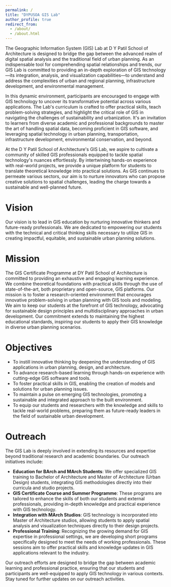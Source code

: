 ```yaml
---
permalink: /
title: "DYPUSOA GIS Lab"
author_profile: true
redirect_from: 
  - /about/
  - /about.html
---
```


The Geographic Information System (GIS) Lab at D Y Patil School of Architecture is designed to bridge the gap between the advanced realm of digital spatial analysis and the traditional field of urban planning. As an indispensable tool for comprehending spatial relationships and trends, our GIS Lab is committed to providing an in-depth exploration of GIS technology—its integration, analysis, and visualization capabilities—to understand and address the complexities of urban and regional planning, infrastructure development, and environmental management.

In this dynamic environment, participants are encouraged to engage with GIS technology to uncover its transformative potential across various applications. The Lab's curriculum is crafted to offer practical skills, teach problem-solving strategies, and highlight the critical role of GIS in navigating the challenges of sustainability and urbanization. It's an invitation to learners from diverse academic and professional backgrounds to master the art of handling spatial data, becoming proficient in GIS software, and leveraging spatial technology in urban planning, transportation, infrastructure development, environmental conservation, and beyond.

At the D Y Patil School of Architecture's GIS Lab, we aspire to cultivate a community of skilled GIS professionals equipped to tackle spatial technology's nuances effortlessly. By intertwining hands-on experience with real-world projects, we provide a unique platform for students to translate theoretical knowledge into practical solutions. As GIS continues to permeate various sectors, our aim is to nurture innovators who can propose creative solutions to spatial challenges, leading the charge towards a sustainable and well-planned future.

Vision
======
Our vision is to lead in GIS education by nurturing innovative thinkers and future-ready professionals. We are dedicated to empowering our students with the technical and critical thinking skills necessary to utilize GIS in creating impactful, equitable, and sustainable urban planning solutions.

Mission
======
The GIS Certificate Programme at DY Patil School of Architecture is committed to providing an exhaustive and engaging learning experience. We combine theoretical foundations with practical skills through the use of state-of-the-art, both proprietary and open-source, GIS platforms. Our mission is to foster a research-oriented environment that encourages innovative problem-solving in urban planning with GIS tools and modeling. We aim to keep our students at the forefront of GIS technology, advocating for sustainable design principles and multidisciplinary approaches in urban development. Our commitment extends to maintaining the highest educational standards, inspiring our students to apply their GIS knowledge in diverse urban planning scenarios.

Objectives
=========
- To instill innovative thinking by deepening the understanding of GIS applications in urban planning, design, and architecture.
- To advance research-based learning through hands-on experience with cutting-edge GIS software and tools.
- To foster practical skills in GIS, enabling the creation of models and solutions for urban planning issues.
- To maintain a pulse on emerging GIS technologies, promoting a sustainable and integrated approach to the built environment.
- To equip our students and researchers with the knowledge and skills to tackle real-world problems, preparing them as future-ready leaders in the field of sustainable urban development.

Outreach
===========
The GIS Lab is deeply involved in extending its resources and expertise beyond traditional research and academic boundaries. Our outreach initiatives include:

- **Education for BArch and MArch Students**: We offer specialized GIS training to Bachelor of Architecture and Master of Architecture (Urban Design) students, integrating GIS methodologies directly into their curricula and studio projects.
- **GIS Certificate Course and Summer Programme**: These programs are tailored to enhance the skills of both our students and external professionals, providing in-depth knowledge and practical experience with GIS technology.
- **Integration with MArch Studios**: GIS technology is incorporated into Master of Architecture studios, allowing students to apply spatial analysis and visualization techniques directly to their design projects.
- **Professional Training**: Recognizing the growing demand for GIS expertise in professional settings, we are developing short programs specifically designed to meet the needs of working professionals. These sessions aim to offer practical skills and knowledge updates in GIS applications relevant to the industry.

Our outreach efforts are designed to bridge the gap between academic learning and professional practice, ensuring that our students and participants are well-equipped to apply GIS technology in various contexts. Stay tuned for further updates on our outreach activities.

